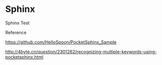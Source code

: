 # Sphinx
Sphinx Test


Reference

https://github.com/HelloSpoon/PocketSphinx_Sample

http://4byte.cn/question/2301262/recognizing-multiple-keywords-using-pocketsphinx.html
